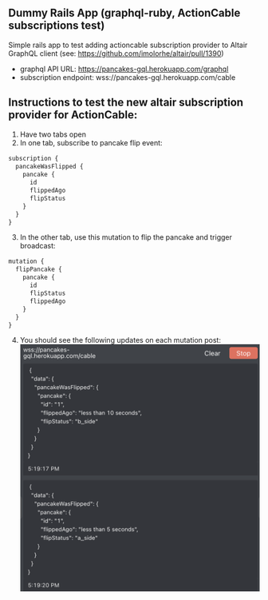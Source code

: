 ## Dummy Rails App (graphql-ruby, ActionCable subscriptions test)
Simple rails app to test adding actioncable subscription provider to Altair GraphQL client (see: https://github.com/imolorhe/altair/pull/1390)

- graphql API URL: https://pancakes-gql.herokuapp.com/graphql
- subscription endpoint: wss://pancakes-gql.herokuapp.com/cable

## Instructions to test the new altair subscription provider for ActionCable:
1. Have two tabs open
2. In one tab, subscribe to pancake flip event:
```gql
subscription {
  pancakeWasFlipped {
    pancake {
      id
      flippedAgo
      flipStatus
    }
  }
}
```
3. In the other tab, use this mutation to flip the pancake and trigger broadcast:
```gql
mutation {
  flipPancake {
    pancake {
      id
      flipStatus
      flippedAgo
    }
  }
}

```
4. You should see the following updates on each mutation post:
![subscription update ss](./readme/images/subscription_updates.png)

